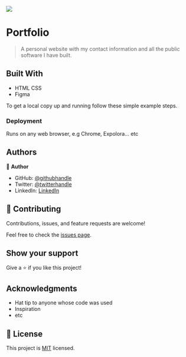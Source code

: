 ![](https://img.shields.io/badge/Microverse-blueviolet)

# Portfolio

> A personal website with my contact information and all the public software I have built.


## Built With

- HTML CSS
- Figma


To get a local copy up and running follow these simple example steps.

### Deployment

Runs on any web browser, e.g Chrome, Expolora... etc


## Authors

👤 **Author**

- GitHub: [@githubhandle](https://github.com/tsohleDev)
- Twitter: [@twitterhandle](https://twitter.com/RealTsohle)
- LinkedIn: [LinkedIn](https://www.linkedin.com/in/tsohle-mokhemisi-3687401b2/)

## 🤝 Contributing

Contributions, issues, and feature requests are welcome!

Feel free to check the [issues page](../../issues/).

## Show your support

Give a ⭐️ if you like this project!

## Acknowledgments

- Hat tip to anyone whose code was used
- Inspiration
- etc

## 📝 License

This project is [MIT](./LICENSE) licensed.
